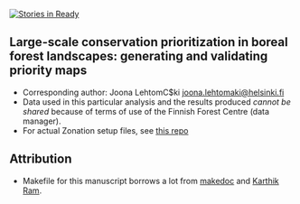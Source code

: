 [![Stories in Ready](https://badge.waffle.io/jlehtoma/validityms.png)](http://waffle.io/jlehtoma/validityms)  
## Large-scale conservation prioritization in boreal forest landscapes: generating and validating priority maps
* Corresponding author: Joona LehtomC$ki <joona.lehtomaki@helsinki.fi>
* Data used in this particular analysis and the results produced *cannot be shared* because of terms of use 
of the Finnish Forest Centre (data manager). 
* For actual Zonation setup files, see [this repo](https://github.com/jlehtoma/zsetup-esmk)

## Attribution
* Makefile for this manuscript borrows a lot from [makedoc](https://github.com/jakobib/makedoc) and [Karthik Ram](https://github.com/karthikram/smb_git).